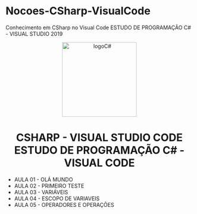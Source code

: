 # Nocoes-CSharp-VisualCode
 Conhecimento em CSharp no Visual Code
ESTUDO DE PROGRAMAÇÃO C# - VISUAL STUDIO 2019
<div align="center">
<img height="200px" src="https://cdn.jsdelivr.net/gh/devicons/devicon/icons/vscode/vscode-original.svg" alt="logoC#" />
</div>
<h1 align="center">CSHARP - VISUAL STUDIO CODE <br>
ESTUDO DE PROGRAMAÇÃO C# - VISUAL CODE </h1>

- AULA 01 - OLÁ MUNDO
- AULA 02 - PRIMEIRO TESTE
- AULA 03 - VARIÁVEIS
- AULA 04 - ESCOPO DE VARIAVEIS
- AULA 05 - OPERADORES E OPERAÇÕES
